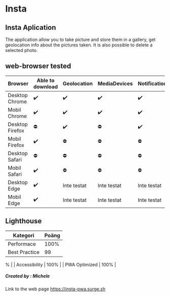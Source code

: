 # Insta

## Insta Aplication

The application allow you to take picture and store them in a gallery, get geolocation info about the pictures taken. It is also possible to delete a selected photo.

## web-browser tested

| Browser         | Able to download | Geolocation | MediaDevices | Notification | Offline     | Push        |
| --------------- | ---------------- | ----------- | ------------ | ------------ | ----------- | ----------- |
| Desktop Chrome  | ✔️                | ✔️           | ✔️            | ✔️            | ✔️           | ✔️           |
| Mobil Chrome    | ✔️                | ✔️           | ✔️            | ✔️            | ✔️           | ✔️           |
| Desktop Firefox | ⛔               | ✔️           | ⛔            | ✔️            | ✔️           | ✔️           |
| Mobil Firefox   | ✔️                | ⛔          | ⛔            | ⛔           | ⛔           | ⛔          |
| Desktop Safari  | ⛔               | ⛔           | ⛔            | ⛔           | ⛔          | ⛔          |
| Mobil Safari    | ✔️                | ⛔          | ⛔             | ⛔           | ⛔          | ⛔          |
| Desktop Edge    | ✔️                | Inte testat | Inte testat   | Inte testat  | Inte testat | Inte testat |
| Mobil Edge      | ✔️                | Inte testat | Inte testat   | Inte testat  | Inte testat | Inte testat |

## Lighthouse

| Kategori      | Poäng |
| ------------- | ----- |
| Performace    | 100%  |
| Best Practice | 99

%   |
| Accessibility | 100%  |
| PWA Optimized | 100%  |

##### Created by : Michele

Link to the web page https://insta-pwa.surge.sh
